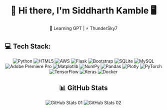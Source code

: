 <div align="center">
  <h1>👋 Hi there, I'm Siddharth Kamble 🖥️</h1>
  <p>🌱 Learning GPT | ⚡ ThunderSky7 </p>
</div>

## 💻 Tech Stack:

<!-- Centered Tech Stack  -->
<div align="center">

![Python](https://img.shields.io/badge/python-3670A0?style=flat&logo=python&logoColor=ffdd54)
![HTML5](https://img.shields.io/badge/html5-%23E34F26.svg?style=flat&logo=html5&logoColor=white)
![AWS](https://img.shields.io/badge/AWS-%23FF9900.svg?style=flat&logo=amazon-aws&logoColor=white)
![Flask](https://img.shields.io/badge/flask-%23000.svg?style=flat&logo=flask&logoColor=white)
![Bootstrap](https://img.shields.io/badge/bootstrap-%238511FA.svg?style=flat&logo=bootstrap&logoColor=white)
![SQLite](https://img.shields.io/badge/sqlite-%2307405e.svg?style=flat&logo=sqlite&logoColor=white)
![MySQL](https://img.shields.io/badge/mysql-%2300000f.svg?style=flat&logo=mysql&logoColor=white)
![Adobe Premiere Pro](https://img.shields.io/badge/Adobe%20Premiere%20Pro-9999FF.svg?style=flat&logo=Adobe%20Premiere%20Pro&logoColor=white)
![Matplotlib](https://img.shields.io/badge/Matplotlib-%23ffffff.svg?style=flat&logo=Matplotlib&logoColor=black)
![NumPy](https://img.shields.io/badge/numpy-%23013243.svg?style=flat&logo=numpy&logoColor=white)
![Pandas](https://img.shields.io/badge/pandas-%23150458.svg?style=flat&logo=pandas&logoColor=white)
![Plotly](https://img.shields.io/badge/Plotly-%233F4F75.svg?style=flat&logo=plotly&logoColor=white)
![PyTorch](https://img.shields.io/badge/PyTorch-%23EE4C2C.svg?style=flat&logo=PyTorch&logoColor=white)
![TensorFlow](https://img.shields.io/badge/TensorFlow-%23FF6F00.svg?style=flat&logo=TensorFlow&logoColor=white)
![Keras](https://img.shields.io/badge/Keras-%23D00000.svg?style=flat&logo=Keras&logoColor=white)
![Docker](https://img.shields.io/badge/docker-%230db7ed.svg?style=flat&logo=docker&logoColor=white)
<!--#![Kubernetes](https://img.shields.io/badge/kubernetes-%23326ce5.svg?style=flat&logo=kubernetes&logoColor=white)

</div>

<!--# 📚 About Me:

I'm a passionate Data Scientist with a strong background in developing machine learning models, data analysis, and visualization. Always eager to learn and explore new technologies to solve real-world problems.

## 🛠️ Tools & Technologies:

- **Data Analysis**: Pandas, NumPy, Plotly, Matplotlib
- **Machine Learning**: PyTorch, TensorFlow, Keras
- **Web Development**: HTML, CSS, JavaScript, Flask, Bootstrap
- **Database**: MySQL
- **Cloud Services**: AWS-->


## 📊 GitHub Stats
<div align="center">
  <img src="https://github-readme-stats.vercel.app/api?username=siddharthsky&theme=gotham&hide_border=false&include_all_commits=false&count_private=false" alt="GitHub Stats 01" />
  <img src="https://github-readme-streak-stats.herokuapp.com/?user=siddharthsky&theme=gotham&hide_border=false" alt="GitHub Stats 02" />
</div>

<!--## 🌱 Currently Learning:

- GPT (Generative Pre-trained Transformer)
- Advanced Machine Learning Techniques

## 🤝 Open Source Contributions:

I'm always open to collaborating on interesting projects. Feel free to reach out!

## 📝 Latest Blog Posts:

<!-- Your latest blog posts will be displayed here. You can use various GitHub actions or services to populate this section dynamically. -->

<!-- Proudly created with GPRM ( https://gprm.itsvg.in )  -->


